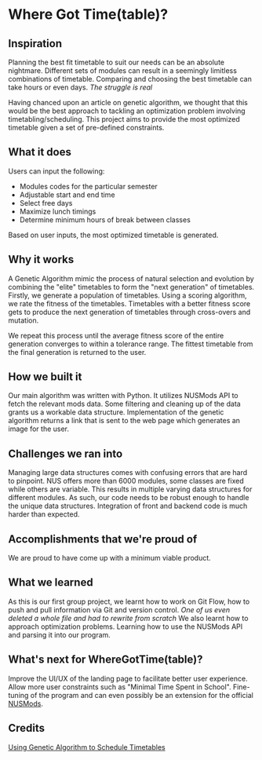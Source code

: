 # Where Got Time(table)?

## Inspiration
Planning the best fit timetable to suit our needs can be an absolute nightmare. Different sets of modules can result in a seemingly limitless combinations of timetable. Comparing and choosing the best timetable can take hours or even days. _The struggle is real_

Having chanced upon an article on genetic algorithm, we thought that this would be the best approach to tackling an optimization problem involving timetabling/scheduling. This project aims to provide the most optimized timetable given a set of pre-defined constraints. 

## What it does
Users can input the following:
- Modules codes for the particular semester
- Adjustable start and end time
- Select free days
- Maximize lunch timings
- Determine minimum hours of break between classes

Based on user inputs, the most optimized timetable is generated.

## Why it works
 A Genetic Algorithm mimic the process of natural selection and evolution by combining the "elite" timetables to form the "next generation" of timetables.  Firstly, we generate a population of timetables. Using a scoring algorithm, we rate the fitness of the timetables. Timetables with a better fitness score gets to produce the next generation of timetables through cross-overs and mutation. 

We repeat this process until the average fitness score of the entire generation converges to within a tolerance range. The fittest timetable from the final generation is returned to the user.

## How we built it
Our main algorithm was written with Python. It utilizes NUSMods API to fetch the relevant mods data. Some filtering and cleaning up of the data grants us a workable data structure. Implementation of the genetic algorithm returns a link that is sent to the web page which generates an image for the user.

## Challenges we ran into
Managing large data structures comes with confusing errors that are hard to pinpoint. 
NUS offers more than 6000 modules, some classes are fixed while others are variable. This results in multiple varying data structures for different modules. As such, our code needs to be robust enough to handle the unique data structures.
Integration of front and backend code is much harder than expected. 

## Accomplishments that we're proud of
We are proud to have come up with a minimum viable product. 

## What we learned
As this is our first group project, we learnt how to work on Git Flow, how to push and pull information via Git and version control. _One of us even deleted a whole file and had to rewrite from scratch_
We also learnt how to approach optimization problems. Learning how to use the NUSMods API and parsing it into our program. 

## What's next for WhereGotTime(table)?
Improve the UI/UX of the landing page to facilitate better user experience. Allow more user constraints such as "Minimal Time Spent in School". Fine-tuning of the program and can even possibly be an extension for the official [NUSMods](https://nusmods.com/).

## Credits
[Using Genetic Algorithm to Schedule Timetables](https://towardsdatascience.com/using-genetic-algorithms-to-schedule-timetables-27f132c9e280)
